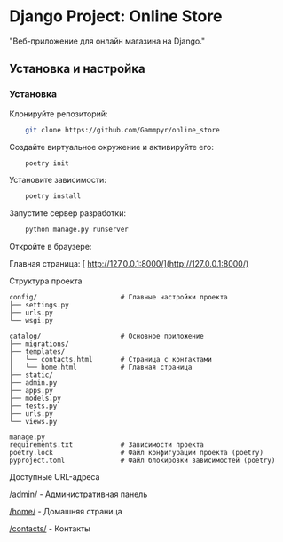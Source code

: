 # Django Project: Online Store

"Веб-приложение для онлайн магазина на Django."


## Установка и настройка

### Установка

Клонируйте репозиторий:
```bash
    git clone https://github.com/Gammpyr/online_store
```
Создайте виртуальное окружение и активируйте его:

```bash
    poetry init
```
Установите зависимости:
```bash
    poetry install
```

Запустите сервер разработки:

```bash
    python manage.py runserver
```
Откройте в браузере:

Главная страница: [ http://127.0.0.1:8000/](http://127.0.0.1:8000/)

Структура проекта
```
config/                     # Главные настройки проекта
├── settings.py
├── urls.py
└── wsgi.py

catalog/                    # Основное приложение
├── migrations/        
├── templates/              
│   └── contacts.html       # Страница с контактами
│   └── home.html           # Главная страница
├── static/           
├── admin.py          
├── apps.py           
├── models.py         
├── tests.py          
├── urls.py           
└── views.py          

manage.py                   
requirements.txt            # Зависимости проекта
poetry.lock                 # Файл конфигурации проекта (poetry)
pyproject.toml              # Файл блокировки зависимостей (poetry)

```
Доступные URL-адреса

[/admin/](http://127.0.0.1:8000/admin/) - Административная панель

[/home/](http://127.0.0.1:8000/) - Домашняя страница

[/contacts/](http://127.0.0.1:8000/contacts/) - Контакты






